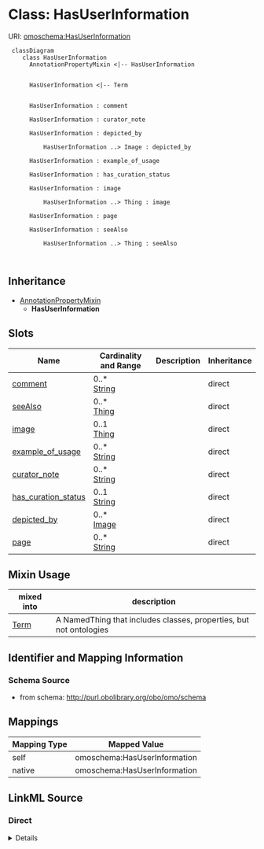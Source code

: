 # Class: HasUserInformation



URI: [omoschema:HasUserInformation](http://purl.obolibrary.org/obo/omo/schema/HasUserInformation)



```{mermaid}
 classDiagram
    class HasUserInformation
      AnnotationPropertyMixin <|-- HasUserInformation
      

      HasUserInformation <|-- Term
      
      
      HasUserInformation : comment
        
      HasUserInformation : curator_note
        
      HasUserInformation : depicted_by
        
          HasUserInformation ..> Image : depicted_by
        
      HasUserInformation : example_of_usage
        
      HasUserInformation : has_curation_status
        
      HasUserInformation : image
        
          HasUserInformation ..> Thing : image
        
      HasUserInformation : page
        
      HasUserInformation : seeAlso
        
          HasUserInformation ..> Thing : seeAlso
        
      
```





## Inheritance
* [AnnotationPropertyMixin](AnnotationPropertyMixin.md)
    * **HasUserInformation**



## Slots

| Name | Cardinality and Range | Description | Inheritance |
| ---  | --- | --- | --- |
| [comment](comment.md) | 0..* <br/> [String](String.md) |  | direct |
| [seeAlso](seeAlso.md) | 0..* <br/> [Thing](Thing.md) |  | direct |
| [image](image.md) | 0..1 <br/> [Thing](Thing.md) |  | direct |
| [example_of_usage](example_of_usage.md) | 0..* <br/> [String](String.md) |  | direct |
| [curator_note](curator_note.md) | 0..* <br/> [String](String.md) |  | direct |
| [has_curation_status](has_curation_status.md) | 0..1 <br/> [String](String.md) |  | direct |
| [depicted_by](depicted_by.md) | 0..* <br/> [Image](Image.md) |  | direct |
| [page](page.md) | 0..* <br/> [String](String.md) |  | direct |



## Mixin Usage

| mixed into | description |
| --- | --- |
| [Term](Term.md) | A NamedThing that includes classes, properties, but not ontologies |








## Identifier and Mapping Information







### Schema Source


* from schema: http://purl.obolibrary.org/obo/omo/schema





## Mappings

| Mapping Type | Mapped Value |
| ---  | ---  |
| self | omoschema:HasUserInformation |
| native | omoschema:HasUserInformation |





## LinkML Source

<!-- TODO: investigate https://stackoverflow.com/questions/37606292/how-to-create-tabbed-code-blocks-in-mkdocs-or-sphinx -->

### Direct

<details>
```yaml
name: HasUserInformation
from_schema: http://purl.obolibrary.org/obo/omo/schema
rank: 1000
is_a: AnnotationPropertyMixin
mixin: true
slots:
- comment
- seeAlso
- image
- example_of_usage
- curator_note
- has_curation_status
- depicted_by
- page

```
</details>

### Induced

<details>
```yaml
name: HasUserInformation
from_schema: http://purl.obolibrary.org/obo/omo/schema
rank: 1000
is_a: AnnotationPropertyMixin
mixin: true
attributes:
  comment:
    name: comment
    comments:
    - in obo format, a term cannot have more than one comment
    from_schema: http://purl.obolibrary.org/obo/omo/schema
    rank: 1000
    is_a: informative_property
    slot_uri: rdfs:comment
    multivalued: true
    alias: comment
    owner: HasUserInformation
    domain_of:
    - HasUserInformation
    - Ontology
    - Axiom
    range: string
  seeAlso:
    name: seeAlso
    todos:
    - restrict range
    from_schema: http://purl.obolibrary.org/obo/omo/schema
    rank: 1000
    slot_uri: rdfs:seeAlso
    multivalued: true
    alias: seeAlso
    owner: HasUserInformation
    domain_of:
    - HasUserInformation
    - Axiom
    range: Thing
  image:
    name: image
    from_schema: http://purl.obolibrary.org/obo/omo/schema
    rank: 1000
    is_a: informative_property
    slot_uri: sdo:image
    alias: image
    owner: HasUserInformation
    domain_of:
    - HasUserInformation
    range: Thing
  example_of_usage:
    name: example_of_usage
    in_subset:
    - allotrope permitted profile
    from_schema: http://purl.obolibrary.org/obo/omo/schema
    exact_mappings:
    - skos:example
    rank: 1000
    is_a: informative_property
    slot_uri: IAO:0000112
    multivalued: true
    alias: example_of_usage
    owner: HasUserInformation
    domain_of:
    - HasUserInformation
    range: string
  curator_note:
    name: curator_note
    from_schema: http://purl.obolibrary.org/obo/omo/schema
    rank: 1000
    is_a: provenance_property
    slot_uri: IAO:0000232
    multivalued: true
    alias: curator_note
    owner: HasUserInformation
    domain_of:
    - HasUserInformation
    range: string
  has_curation_status:
    name: has_curation_status
    from_schema: http://purl.obolibrary.org/obo/omo/schema
    rank: 1000
    is_a: informative_property
    slot_uri: IAO:0000114
    alias: has_curation_status
    owner: HasUserInformation
    domain_of:
    - HasUserInformation
    range: string
  depicted_by:
    name: depicted_by
    from_schema: http://purl.obolibrary.org/obo/omo/schema
    rank: 1000
    is_a: informative_property
    slot_uri: foaf:depicted_by
    multivalued: true
    alias: depicted_by
    owner: HasUserInformation
    domain_of:
    - HasUserInformation
    range: Image
  page:
    name: page
    from_schema: http://purl.obolibrary.org/obo/omo/schema
    rank: 1000
    is_a: informative_property
    slot_uri: foaf:page
    multivalued: true
    alias: page
    owner: HasUserInformation
    domain_of:
    - HasUserInformation
    range: string

```
</details>